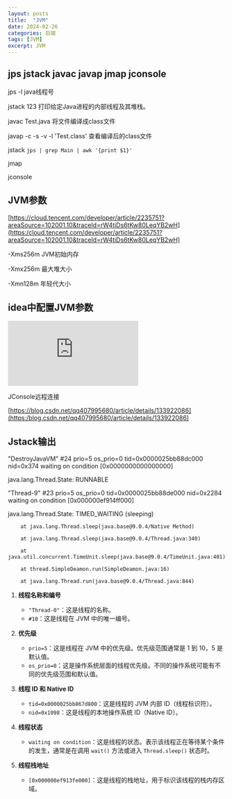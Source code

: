 ```yaml
---
layout: posts
title:  "JVM"
date: 2024-02-26
categories: 后端
tags: [JVM]
excerpt: JVM
---
```

## jps jstack javac javap jmap jconsole
jps -l java线程号

jstack 123 打印给定Java进程的内部线程及其堆栈。

javac Test.java 将文件编译成class文件

javap -c -s -v -l 'Test.class' 查看编译后的class文件

jstack `jps | grep Main | awk '{print $1}'`

jmap

jconsole 

## JVM参数

[https://cloud.tencent.com/developer/article/2235751?areaSource=102001.10&traceId=rW4tiDs6tKw80LeqYB2wH](https:/cloud.tencent.com/developer/article/2235751?areaSource=102001.10&traceId=rW4tiDs6tKw80LeqYB2wH)



-Xms256m JVM初始内存

-Xmx256m 最大堆大小

-Xmn128m 年轻代大小

## idea中配置JVM参数

![](https:/www.cnblogs.com/shoshana-kong/p/14930258.html)

JConsole远程连接

[https://blog.csdn.net/qq407995680/article/details/133922086](https:/blog.csdn.net/qq407995680/article/details/133922086)

## Jstack输出

"DestroyJavaVM" #24 prio=5 os_prio=0 tid=0x0000025bb88dc000 nid=0x374 waiting on condition [0x0000000000000000]

java.lang.Thread.State: RUNNABLE



"Thread-9" #23 prio=5 os_prio=0 tid=0x0000025bb88de000 nid=0x2284 waiting on condition [0x000000ef914ff000]

java.lang.Thread.State: TIMED_WAITING (sleeping)

````
    at java.lang.Thread.sleep(java.base@9.0.4/Native Method)

    at java.lang.Thread.sleep(java.base@9.0.4/Thread.java:340)

    at java.util.concurrent.TimeUnit.sleep(java.base@9.0.4/TimeUnit.java:401)

    at thread.SimpleDeamon.run(SimpleDeamon.java:16)

    at java.lang.Thread.run(java.base@9.0.4/Thread.java:844)
````

1. **线程名称和编号**

   - `"Thread-0"`：这是线程的名称。
   - `#10`：这是线程在 JVM 中的唯一编号。

2. **优先级**

   - `prio=5`：这是线程在 JVM 中的优先级。优先级范围通常是 1 到 10，5 是默认值。
   - `os_prio=0`：这是操作系统层面的线程优先级。不同的操作系统可能有不同的优先级范围和默认值。

3. **线程 ID 和 Native ID**

   - `tid=0x0000025bb867d800`：这是线程的 JVM 内部 ID（线程标识符）。
   - `nid=0x1098`：这是线程的本地操作系统 ID（Native ID）。

4. **线程状态**

   - `waiting on condition`：这是线程的状态。表示该线程正在等待某个条件的发生，通常是在调用 `wait()` 方法或进入 `Thread.sleep()` 状态时。

5. **线程栈地址**

   - `[0x000000ef913fe000]`：这是线程的栈地址，用于标识该线程的栈内存区域。
